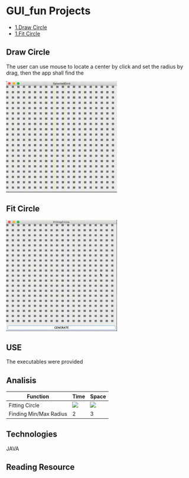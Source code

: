 # GUI_fun Projects
* [1.Draw Circle](#draw-circle)
* [1.Fit Circle](#fit-circle)

## Draw Circle
The user can use mouse to locate a center by click and set the radius by drag, then the app shall find the
<!--![Alt Text](https://github.com/cchun319/GUI_fun/blob/main/circle.gif)-->
<img src="https://github.com/cchun319/GUI_fun/blob/main/circle.gif" width="300" height="300"/>

## Fit Circle
<img src="https://github.com/cchun319/GUI_fun/blob/main/fitting.gif" width="300" height="300"/>

## USE
The executables were provided

## Analisis

Function | Time | Space
--- | --- | ---
Fitting Circle | <img src="https://render.githubusercontent.com/render/math?math=O(n^{2})"> | <img src="https://render.githubusercontent.com/render/math?math=O(mn)">
Finding Min/Max Radius | 2 | 3

## Technologies
JAVA

## Reading Resource
